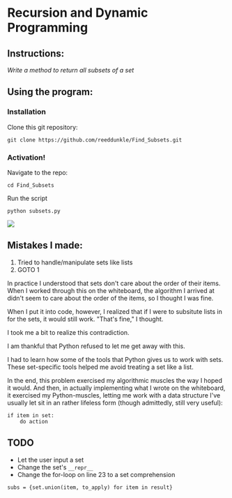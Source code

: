 # Recursion and Dynamic Programming

## Instructions:

*Write a method to return all subsets of a set*

## Using the program:

### Installation

Clone this git repository:

```
git clone https://github.com/reeddunkle/Find_Subsets.git
```

### Activation!

Navigate to the repo:

```
cd Find_Subsets
```

Run the script

```
python subsets.py
```

<img src=http://i.imgur.com/328fre1.png>



## Mistakes I made:

1. Tried to handle/manipulate sets like lists
2. GOTO 1

In practice I understood that sets don't care about the order of their items. When I worked through this on the whiteboard, the algorithm I arrived at didn't seem to care about the order of the items, so I thought I was fine.

When I put it into code, however, I realized that if I were to subsitute lists in for the sets, it would still work. "That's fine," I thought.

I took me a bit to realize this contradiction.

I am thankful that Python refused to let me get away with this.

I had to learn how some of the tools that Python gives us to work with sets. These set-specific tools helped me avoid treating a set like a list.

In the end, this problem exercised my algorithmic muscles the way I hoped it would. And then, in actually implementing what I wrote on the whiteboard, it exercised my Python-muscles, letting me work with a data structure I've usually let sit in an rather lifeless form (though admittedly, still very useful):

```
if item in set:
    do action
```

## TODO

- Let the user input a set
- Change the set's `__repr__`
- Change the for-loop on line 23 to a set comprehension

```
subs = {set.union(item, to_apply) for item in result}
```